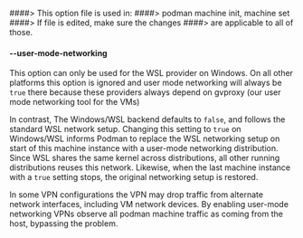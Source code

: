 ####> This option file is used in:
####>   podman machine init, machine set
####> If file is edited, make sure the changes
####> are applicable to all of those.
#### **--user-mode-networking**

This option can only be used for the WSL provider on Windows. On all other
platforms this option is ignored and user mode networking will always be
`true` there because these providers always depend on gvproxy (our user
mode networking tool for the VMs)

In contrast, The Windows/WSL backend defaults to `false`, and follows the
standard WSL network setup.
Changing this setting to `true` on Windows/WSL informs Podman to replace
the WSL networking setup on start of this machine instance with a user-mode
networking distribution. Since WSL shares the same kernel across
distributions, all other running distributions reuses this network.
Likewise, when the last machine instance with a `true` setting stops, the
original networking setup is restored.

In some VPN configurations the VPN may drop traffic from alternate network
interfaces, including VM network devices. By enabling user-mode networking
VPNs observe all podman machine traffic as coming from the host, bypassing
the problem.
